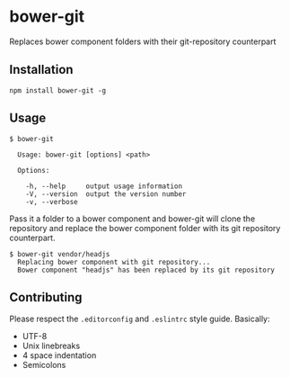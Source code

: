 # bower-git
Replaces bower component folders with their git-repository counterpart

## Installation

```
npm install bower-git -g
```

## Usage

```
$ bower-git

  Usage: bower-git [options] <path>

  Options:

    -h, --help     output usage information
    -V, --version  output the version number
    -v, --verbose
```

Pass it a folder to a bower component and bower-git will clone the repository and replace the bower component folder with its git repository counterpart.

```
$ bower-git vendor/headjs
  Replacing bower component with git repository...
  Bower component "headjs" has been replaced by its git repository
```

## Contributing

Please respect the `.editorconfig` and `.eslintrc` style guide. Basically:

* UTF-8
* Unix linebreaks
* 4 space indentation
* Semicolons
